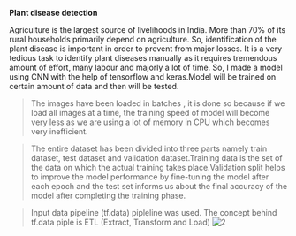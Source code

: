**Plant disease detection**

Agriculture is the largest source of livelihoods in India. More than 70% of its rural households primarily depend on agriculture. So, identification of the plant disease is important in order to prevent from major losses. It is a very tedious task to identify plant diseases manually as it requires tremendous amount of effort, many labour and majorly a lot of time. So, I made a model using CNN with the help of tensorflow and keras.Model will be trained on certain amount of data and then will be tested.

> The images have been loaded in batches , it is done so because if we load all images at a time, the training speed of model will become very less as we are using a lot of memory in CPU which becomes very inefficient.

> The entire dataset has been divided into three parts namely train dataset, test dataset and validation dataset.Training data is the set of the data on which the actual training takes place.Validation split helps to improve the model performance by fine-tuning the model after each epoch and the test set informs us about the final accuracy of the model after completing the training phase.

> Input data pipeline (tf.data) pipleline was used. The concept behind tf.data piple is ETL (Extract, Transform and Load)
![2](https://user-images.githubusercontent.com/109072424/207678639-e224ba7a-921a-4f10-9c15-7eaa18c83107.jpg)


